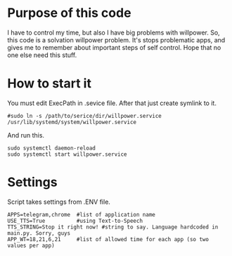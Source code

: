# Purpose of this code
I have to control my time, but also I have big problems with willpower. So, this code is a solvation willpower problem.
It's stops problematic apps, and gives me to remember about important steps of self control.
Hope that no one else need this stuff.


# How to start it 
You must edit ExecPath in .sevice file. After that just create symlink to it.
```shell
#sudo ln -s /path/to/serice/dir/willpower.service  /usr/lib/systemd/system/willpower.service
```
And run this.
```shell
sudo systemctl daemon-reload
sudo systemctl start willpower.service
```


# Settings
Script takes settings from .ENV file.
```
APPS=telegram,chrome  #list of application name
USE_TTS=True          #using Text-to-Speech 
TTS_STRING=Stop it right now! #string to say. Language hardcoded in main.py. Sorry, guys
APP_WT=18,21,6,21     #list of allowed time for each app (so two values per app)
```
